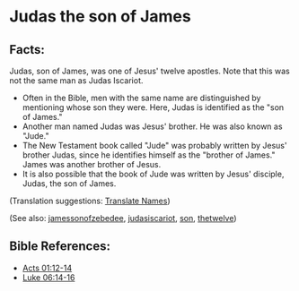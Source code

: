 # Judas the son of James #

## Facts: ##

Judas, son of James, was one of Jesus' twelve apostles. Note that this was not the same man as Judas Iscariot.

* Often in the Bible, men with the same name are distinguished by mentioning whose son they were. Here, Judas is identified as the "son of James."
* Another man named Judas was Jesus' brother. He was also known as "Jude."
* The New Testament book called "Jude" was probably written by Jesus' brother Judas, since he identifies himself as the "brother of James." James was another brother of Jesus.
* It is also possible that the book of Jude was written by Jesus' disciple, Judas, the son of James.

(Translation suggestions: [Translate Names](https://git.door43.org/Door43/en-ta-translate-vol1/src/master/content/translate_names.md))

(See also: [jamessonofzebedee](../other/jamessonofzebedee.md), [judasiscariot](../other/judasiscariot.md), [son](../kt/son.md), [thetwelve](../kt/thetwelve.md))

## Bible References: ##

* [Acts 01:12-14](https://door43.org/en/bible/notes/act/01/12)
* [Luke 06:14-16](https://door43.org/en/bible/notes/luk/06/14)

